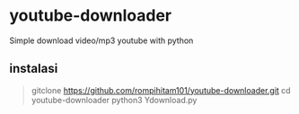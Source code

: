 # youtube-downloader
Simple download video/mp3 youtube with python

## instalasi
> gitclone https://github.com/rompihitam101/youtube-downloader.git
> cd youtube-downloader
> python3 Ydownload.py
